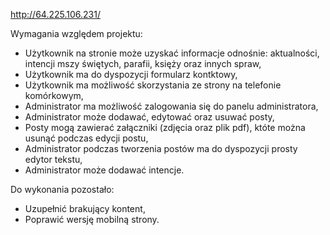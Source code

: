 http://64.225.106.231/

Wymagania względem projektu:

- Użytkownik na stronie może uzyskać informacje odnośnie: aktualności, intencji mszy świętych, parafii, księży oraz innych spraw,
- Użytkownik ma do dyspozycji formularz kontktowy,
- Użytkownik ma możliwość skorzystania ze strony na telefonie komórkowym,
- Administrator ma możliwość zalogowania się do panelu administratora,
- Administrator może dodawać, edytować oraz usuwać posty,
- Posty mogą zawierać załączniki (zdjęcia oraz plik pdf), któte można usunąć podczas edycji postu,
- Administrator podczas tworzenia postów ma do dyspozycji prosty edytor tekstu,
- Administrator może dodawać intencje.

Do wykonania pozostało:

- Uzupełnić brakujący kontent,
- Poprawić wersję mobilną strony.
